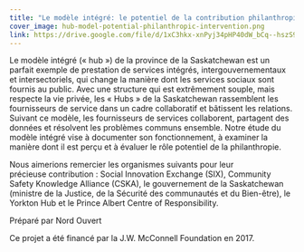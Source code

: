 ```yaml
---
title: "Le modèle intégré: le potentiel de la contribution philanthropique pour la prestation de services intégrés (en anglais)"
cover_image: hub-model-potential-philanthropic-intervention.png
link: https://drive.google.com/file/d/1xC3hkx-xnPyj34pHP40dW_bCq--hszS9/
---
```

Le modèle intégré (« hub ») de la province de la Saskatchewan est un parfait exemple de prestation de services intégrés, intergouvernementaux et intersectoriels, qui change la manière dont les services sociaux sont fournis au public. Avec une structure qui est extrêmement souple, mais respecte la vie privée, les « Hubs » de la Saskatchewan rassemblent les fournisseurs de service dans un cadre collaboratif et bâtissent les relations. Suivant ce modèle, les fournisseurs de services collaborent, partagent des données et résolvent les problèmes communs ensemble. Notre étude du modèle intégré vise à documenter son fonctionnement, à examiner la manière dont il est perçu et à évaluer le rôle potentiel de la philanthropie.

Nous aimerions remercier les organismes suivants pour leur précieuse contribution : Social Innovation Exchange (SIX), Community Safety Knowledge Alliance (CSKA), le gouvernement de la Saskatchewan (ministre de la Justice, de la Sécurité des communautés et du Bien-être), le Yorkton Hub et le Prince Albert Centre of Responsibility.

Préparé par Nord Ouvert

Ce projet a été financé par la J.W. McConnell Foundation en 2017.
